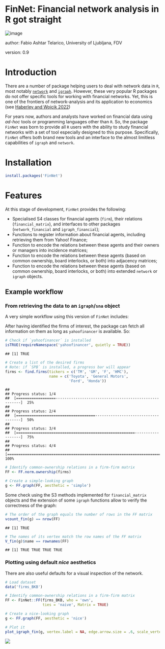 # FinNet: Financial network analysis in R got straight

![image](https://github.com/FATelarico/FinNet/assets/100512813/11d4e248-7fb8-46a9-bb5c-f4c8a26ce585)


author: Fabio Ashtar Telarico, University of Ljubljana, FDV

version: 0.9

# Introduction

There are a number of package helping users to deal with network data in `R`, most notably [`network`](https://statnet.org/) and [`igraph`](https://igraph.org/). However, these very popular R packages do not offer specific tools for working with financial networks. Yet, this is one of the frontiers of network-analysis and its application to economics (see [Haberley and Wojcik 2022](https://doi.org/10.1093/oso/9780198870982.003.0001))

For years now, authors and analysts have worked on financial data using *ad-hoc* tools or programming languages other than `R`. So, the package `FinNet` was born to provide all `R` users with the ability to study financial networks with a set of tool especially designed to this purpose. Specifically, `FinNet` offers both brand new tools and an interface to the almost limitless capabilities of `igraph` and `network`.

# Installation
```r
install.packages('FinNet')
```

# Features

At this stage of development, `FinNet` provides the following:

- Specialised S4 classes for financial agents (`firm`), their relations (`financial_matrix`), and interfaces to other packages (`network_financial` and `igraph_financial`);
- Functions to register information about financial agents, including retrieving them from Yahoo! Finance;
- Function to encode the relations between these agents and their owners or managers into incidence matrices;
- Function to encode the relations between these agents (based on common ownership, board interlocks, or both) into adjacency matrices;
- Function to encode the relations between these agents (based on common ownership, board interlocks, or both) into extended `network` or `igraph` objects.

## Example workflow

### From retrieving the data to an `igraph`/`sna` object

A very simple workflow using this version of `FinNet` includes:

After having identified the firms of interest, the package can fetch all information on them as long as `yahoofinancer` is available. So:


```r
# Check if `yahoofinancer` is installed
isTRUE(requireNamespace('yahoofinancer', quietly = TRUE))
```

```
## [1] TRUE
```

```r
# Create a list of the desired firms
# Note: if `SPB` is installed, a progress bar will appear
firms <- find.firms(tickers = c('TM', 'GM', 'F', 'HMC'),
                    name = c('Toyota', 'General Motors',
                             'Ford', 'Honda'))
```

```
## 
## Progress status: 1/4
##  [==================------------------------------------------------------]  25%
## 
## Progress status: 2/4
##  [====================================------------------------------------]  50%
## 
## Progress status: 3/4
##  [======================================================------------------]  75%
## 
## Progress status: 4/4
##  [=========================================================================]  100%
```

```r
# Identify common-ownership relations in a firm-firm matrix
FF <- FF.norm.ownership(firms)

# Create a simple-looking graph
g <- FF.graph(FF, aesthetic = 'simple')
```

Some check using the S3 methods implemented for `financial_matrix` objects and the extension of some `igraph` functions allow to verify the correctness of the graph:


```r
# The order of the graph equals the number of rows in the FF matrix
vcount_fin(g) == nrow(FF)
```

```
## [1] TRUE
```

```r
# The names of its vertex match the row names of the FF matrix
V_fin(g)$name == rownames(FF)
```

```
## [1] TRUE TRUE TRUE TRUE
```


### Plotting using default *nice* aesthetics 

There are also useful defaults for a visual inspection of the network.


```r
# Load dataset
data('firms_BKB')

# Identify common-ownership relations in a firm-firm matrix
FF <- FinNet::FF(firms_BKB, who = 'own',
                 ties = 'naive', Matrix = TRUE)

# Create a nice-looking graph
g <- FF.graph(FF, aesthetic = 'nice')

# Plot it
plot_igraph_fin(g, vertex.label = NA, edge.arrow.size = .6, scale_vertex = 10)
```

![](FinNet_files/figure-html/workflow_2-1.png)<!-- -->
